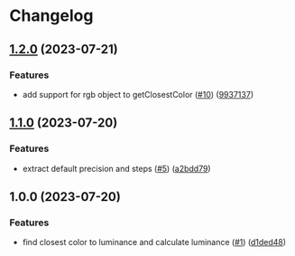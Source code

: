 # Changelog

## [1.2.0](https://github.com/logos-innovation-lab/luminance/compare/v1.1.0...v1.2.0) (2023-07-21)


### Features

* add support for rgb object to getClosestColor ([#10](https://github.com/logos-innovation-lab/luminance/issues/10)) ([9937137](https://github.com/logos-innovation-lab/luminance/commit/9937137aac9ee38747536e26620d63caf5bb898d))

## [1.1.0](https://github.com/logos-innovation-lab/luminance/compare/v1.0.0...v1.1.0) (2023-07-20)


### Features

* extract default precision and steps ([#5](https://github.com/logos-innovation-lab/luminance/issues/5)) ([a2bdd79](https://github.com/logos-innovation-lab/luminance/commit/a2bdd79ff47672ba4cd8760ccd3f2c34c8d543ac))

## 1.0.0 (2023-07-20)


### Features

* find closest color to luminance and calculate luminance ([#1](https://github.com/logos-innovation-lab/luminance/issues/1)) ([d1ded48](https://github.com/logos-innovation-lab/luminance/commit/d1ded48119e97ede1b4cdf39d91f0ef98eb9c125))
